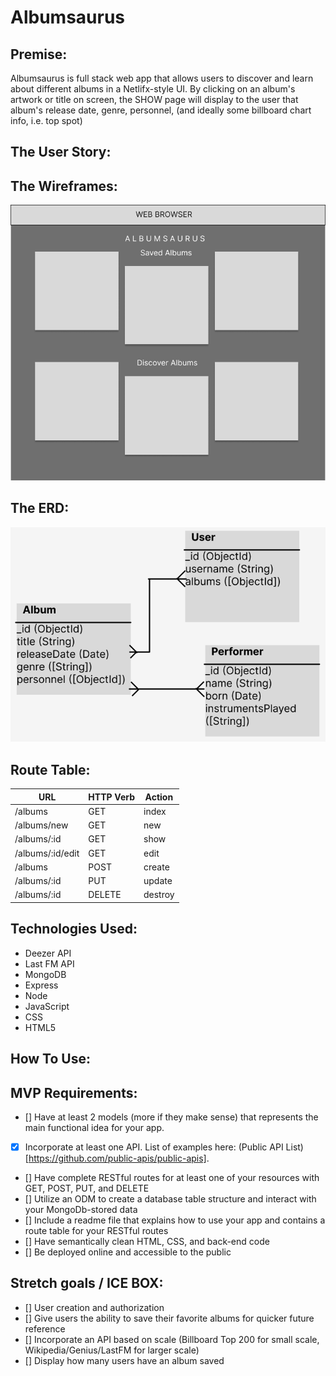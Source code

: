 # Albumsaurus

## Premise: 
Albumsaurus is full stack web app that allows users to discover and learn about different albums in a Netlifx-style UI. By clicking on an album's artwork or title on screen, the SHOW page will display to the user that album's release date, genre, personnel, (and ideally some billboard chart info, i.e. top spot)

## The User Story:


## The Wireframes:
![ERD](public/imgs/P2-Wireframe.png)


## The ERD: 
![ERD](public/imgs/P2-ERD.png)


## Route Table:
| **URL**          | **HTTP Verb**|**Action**|
|------------------|--------------|----------|
| /albums          | GET          | index  
| /albums/new      | GET          | new       
| /albums/:id      | GET          | show   
| /albums/:id/edit | GET          | edit    
| /albums          | POST         | create      
| /albums/:id      | PUT          | update    
| /albums/:id      | DELETE       | destroy  

## Technologies Used:
- Deezer API
- Last FM API
- MongoDB
- Express
- Node
- JavaScript
- CSS
- HTML5


## How To Use:


## MVP Requirements:
- [] Have at least 2 models (more if they make sense) that represents the main functional idea for your app.
- [x] Incorporate at least one API. List of examples here: (Public API List)[https://github.com/public-apis/public-apis].
- [] Have complete RESTful routes for at least one of your resources with GET, POST, PUT, and DELETE
- [] Utilize an ODM to create a database table structure and interact with your MongoDb-stored data
- [] Include a readme file that explains how to use your app and contains a route table for your RESTful routes
- [] Have semantically clean HTML, CSS, and back-end code
- [] Be deployed online and accessible to the public


## Stretch goals / ICE BOX:
- [] User creation and authorization
- [] Give users the ability to save their favorite albums for quicker future reference
- [] Incorporate an API based on scale (Billboard Top 200 for small scale, Wikipedia/Genius/LastFM for larger scale)
- [] Display how many users have an album saved
